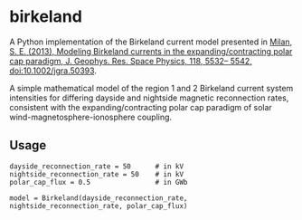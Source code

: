 # birkeland

A Python implementation of the Birkeland current model presented in [Milan, S. E. (2013), Modeling Birkeland currents in the expanding/contracting polar cap paradigm, J. Geophys. Res. Space Physics, 118, 5532– 5542, doi:10.1002/jgra.50393](https://doi.org/10.1002/jgra.50393).

A simple mathematical model of the region 1 and 2 Birkeland current system intensities for differing dayside and nightside magnetic reconnection rates, consistent with the expanding/contracting polar cap paradigm of solar wind-magnetosphere-ionosphere coupling.

## Usage

```
dayside_reconnection_rate = 50      # in kV
nightside_reconnection_rate = 50    # in kV
polar_cap_flux = 0.5                # in GWb

model = Birkeland(dayside_reconnection_rate, nightside_reconnection_rate, polar_cap_flux)
```